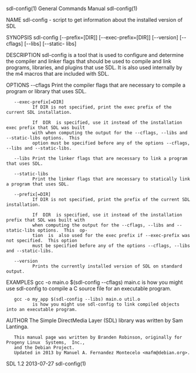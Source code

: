 sdl-config(1)                           General Commands Manual                          sdl-config(1)

NAME
       sdl-config - script to get information about the installed version of SDL

SYNOPSIS
       sdl-config  [--prefix=[DIR]]  [--exec-prefix=[DIR]]  [--version] [--cflags] [--libs] [--static-
       libs]

DESCRIPTION
       sdl-config is a tool that is used to configure and determine the compiler and linker flags that
       should  be  used to compile and link programs, libraries, and plugins that use SDL.  It is also
       used internally by the m4 macros that are included with SDL.

OPTIONS
       --cflags
              Print the compiler flags that are necessary to compile a program or  library  that  uses
              SDL.

       --exec-prefix[=DIR]
              If DIR is not specified, print the exec prefix of the current SDL installation.

              If  DIR  is specified, use it instead of the installation exec prefix that SDL was built
              with when computing the output for the --cflags, --libs and --static-libs options.  This
              option must be specified before any of the options --cflags, --libs and --static-libs.

       --libs Print the linker flags that are necessary to link a program that uses SDL.

       --static-libs
              Print the linker flags that are necessary to statically link a program that uses SDL.

       --prefix[=DIR]
              If DIR is not specified, print the prefix of the current SDL installation.

              If  DIR  is specified, use it instead of the installation prefix that SDL was built with
              when computing the output for the --cflags, --libs and --static-libs options.  This  op‐
              tion  is  also used for the exec prefix if --exec-prefix was not specified.  This option
              must be specified before any of the options --cflags, --libs and --static-libs.

       --version
              Prints the currently installed version of SDL on standard output.

EXAMPLES
       gcc -o main.o $(sdl-config --cflags) main.c
              is how you might use sdl-config to compile a C source file for an executable program.

       gcc -o my_app $(sdl-config --libs) main.o util.o
              is how you might use sdl-config to link compiled objects into an executable program.

AUTHOR
       The Simple DirectMedia Layer (SDL) library was written by Sam Lantinga.

       This manual page was written by Branden Robinson, originally for Progeny Linux  Systems,  Inc.,
       and the Debian Project.
       Updated in 2013 by Manuel A. Fernandez Montecelo <mafm@debian.org>.

SDL 1.2                                       2013-07-27                                 sdl-config(1)
